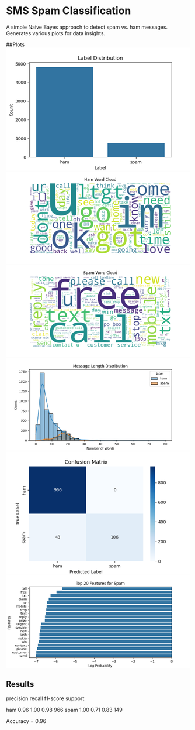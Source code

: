# SMS Spam Classification

A simple Naive Bayes approach to detect spam vs. ham messages.  
Generates various plots for data insights.

##Plots
![Label Distribution](images/label_distribution.png)
![Ham Word Cloud](images/ham_wordcloud.png)
![Spam Word Cloud](images/spam_wordcloud.png)
![Message Length Distribution](images/message_length_dist.png)
![Confusion Matrix](images/confusion_matrix.png)
![Top Features for Spam](images/top_features_spam.png)

## Results
precision   recall  f1-score   support

ham    0.96  1.00  0.98   966
spam   1.00  0.71  0.83   149

Accuracy = 0.96
